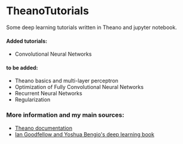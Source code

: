 # TheanoTutorials
Some deep learning tutorials written in Theano and jupyter notebook. 

#### Added tutorials:
* Convolutional Neural Networks
#### to be added:
* Theano basics and multi-layer perceptron
* Optimization of Fully Convolutional Neural Networks
* Recurrent Neural Networks
* Regularization

### More information and my main sources: 
* [Theano documentation](http://deeplearning.net/software/theano/)
* [Ian Goodfellow and Yoshua Bengio's deep learning book](https://www.deeplearningbook.org/)

